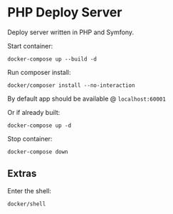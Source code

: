 # PHP Deploy Server

Deploy server written in PHP and Symfony.

Start container:

```
docker-compose up --build -d
```

Run composer install:

```
docker/composer install --no-interaction
```

By default app should be available @ `localhost:60001`

Or if already built:

```
docker-compose up -d
```

Stop container:

```
docker-compose down
```

## Extras

Enter the shell:

```
docker/shell
```
